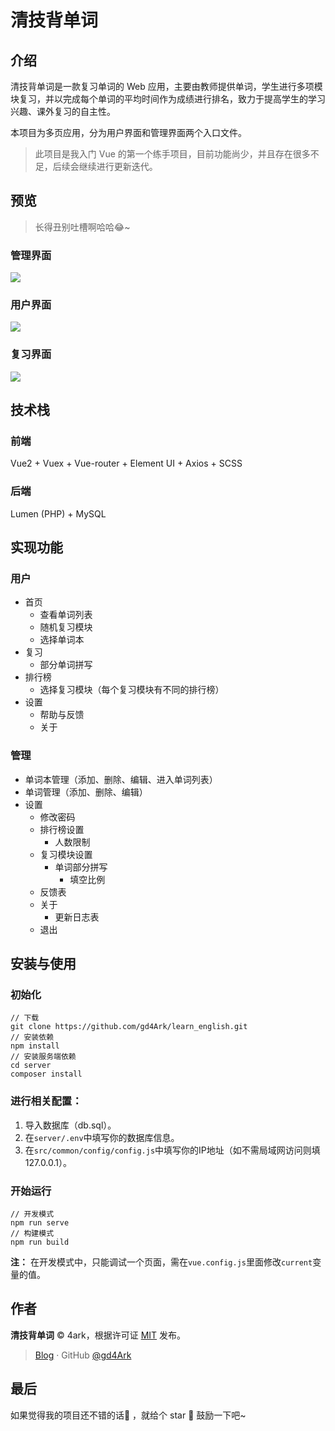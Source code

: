 # 清技背单词

## 介绍

清技背单词是一款复习单词的 Web 应用，主要由教师提供单词，学生进行多项模块复习，并以完成每个单词的平均时间作为成绩进行排名，致力于提高学生的学习兴趣、课外复习的自主性。

本项目为多页应用，分为用户界面和管理界面两个入口文件。

>  此项目是我入门 Vue 的第一个练手项目，目前功能尚少，并且存在很多不足，后续会继续进行更新迭代。

## 预览

> 长得丑别吐槽啊哈哈😂~

### 管理界面

![](https://ws1.sinaimg.cn/large/006mS5wEgy1g02kvr1h2dj30p00duq4p.jpg)

### 用户界面

![](https://ws1.sinaimg.cn/large/006mS5wEgy1g02kw6gm80j30p00dujsg.jpg)

### 复习界面

![](https://ws1.sinaimg.cn/large/006mS5wEgy1g02kwd1mfdj30p00duq4u.jpg)

## 技术栈

### 前端

Vue2 + Vuex + Vue-router + Element UI + Axios + SCSS

### 后端

Lumen (PHP) + MySQL

## 实现功能

### 用户

- 首页
  - 查看单词列表
  - 随机复习模块
  - 选择单词本
- 复习
  - 部分单词拼写
- 排行榜
  - 选择复习模块（每个复习模块有不同的排行榜）
- 设置
  - 帮助与反馈
  - 关于

### 管理

- 单词本管理（添加、删除、编辑、进入单词列表）
- 单词管理（添加、删除、编辑）
- 设置
  - 修改密码
  - 排行榜设置
    - 人数限制
  - 复习模块设置
    - 单词部分拼写
      - 填空比例
  - 反馈表
  - 关于
    - 更新日志表
  - 退出

## 安装与使用

### 初始化

```shell
// 下载
git clone https://github.com/gd4Ark/learn_english.git
// 安装依赖
npm install
// 安装服务端依赖
cd server
composer install
```

### 进行相关配置：

1. 导入数据库（db.sql）。
2. 在`server/.env`中填写你的数据库信息。
3. 在`src/common/config/config.js`中填写你的IP地址（如不需局域网访问则填127.0.0.1）。

### 开始运行

```shell
// 开发模式
npm run serve
// 构建模式
npm run build
```

**注：** 在开发模式中，只能调试一个页面，需在`vue.config.js`里面修改`current`变量的值。

## 作者

**清技背单词** © 4ark，根据许可证 [MIT](https://github.com/gd4Ark/learn-english/blob/master/LICENSE) 发布。

> [Blog](https://4ark.me/) · GitHub [@gd4Ark](https://github.com/gd4Ark)

## 最后

如果觉得我的项目还不错的话👏 ，就给个 star 🌟 鼓励一下吧~